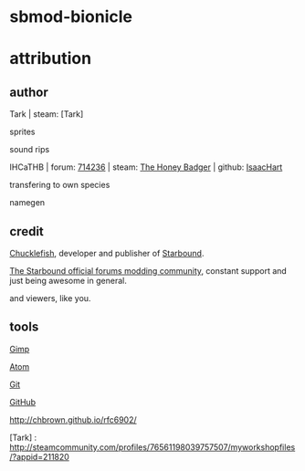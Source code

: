 # sbmod-bionicle
# attribution

## author

Tark | steam: [Tark]

sprites

sound rips

IHCaTHB | forum: [714236] | steam: [The Honey Badger] | github: [IsaacHart]

transfering to own species

namegen

## credit

[Chucklefish], developer and publisher of [Starbound].

[The Starbound official forums modding community], constant support and just being awesome in general.

and viewers, like you.

## tools

[Gimp](https://www.gimp.org/)

[Atom](https://atom.io/)

[Git](https://git-scm.com/)

[GitHub](https://github.com/)

http://chbrown.github.io/rfc6902/


[Tark] : http://steamcommunity.com/profiles/76561198039757507/myworkshopfiles/?appid=211820

[714236]: http://community.playstarbound.com/members/714236

[The Honey Badger]: https://steamcommunity.com/profiles/76561197966846799/myworkshopfiles/?appid=211820

[IsaacHart]: https://github.com/IHCaTHB-Starbound-Workshop

[Chucklefish]: http://www.chucklefish.org

[Starbound]: http://playstarbound.com

[The Starbound official forums modding community]: http://community.playstarbound.com/forums/111
